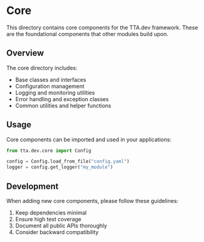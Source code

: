 # Core

This directory contains core components for the TTA.dev framework. These are the foundational components that other modules build upon.

## Overview

The core directory includes:

- Base classes and interfaces
- Configuration management
- Logging and monitoring utilities
- Error handling and exception classes
- Common utilities and helper functions

## Usage

Core components can be imported and used in your applications:

```python
from tta.dev.core import Config

config = Config.load_from_file("config.yaml")
logger = config.get_logger("my_module")
```

## Development

When adding new core components, please follow these guidelines:

1. Keep dependencies minimal
2. Ensure high test coverage
3. Document all public APIs thoroughly
4. Consider backward compatibility
